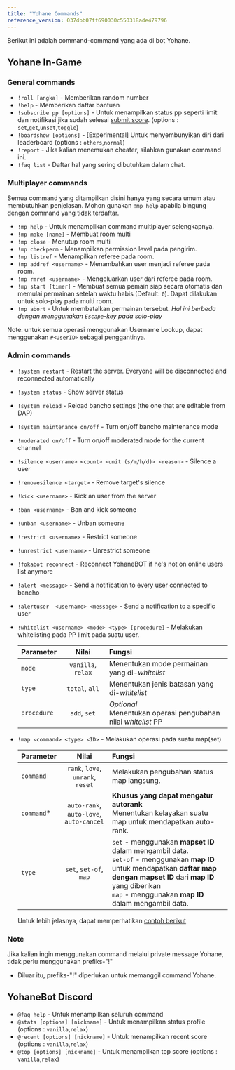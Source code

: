 ```yaml
---
title: "Yohane Commands"
reference_version: 037dbb07ff690030c550318ade479796
---
```

Berikut ini adalah command-command yang ada di bot Yohane.

## Yohane In-Game

### General commands
- `!roll [angka]` - Memberikan random number
- `!help` - Memberikan daftar bantuan
- `!subscribe pp [options]` - Untuk menampilkan status pp seperti limit dan notifikasi jika sudah selesai [submit score](https://cdn.discordapp.com/attachments/265909019976138754/801454622346444860/unknown.png). (options : `set`,`get`,`unset`,`toggle`)
- `!boardshow [options]` - [Experimental] Untuk menyembunyikan diri dari leaderboard (options : `others`,`normal`)
- `!report` - Jika kalian menemukan cheater, silahkan gunakan command ini.
- `!faq list` - Daftar hal yang sering dibutuhkan dalam chat.

### Multiplayer commands

Semua command yang ditampilkan disini hanya yang secara umum atau membutuhkan penjelasan. Mohon gunakan `!mp help` apabila bingung dengan command yang tidak terdaftar.

- `!mp help` - Untuk menampilkan command multiplayer selengkapnya.
- `!mp make [name]` - Membuat room multi
- `!mp close` - Menutup room multi
- `!mp checkperm` - Menampilkan permission level pada pengirim.
- `!mp listref` - Menampilkan referee pada room.
- `!mp addref <username>` - Menambahkan user menjadi referee pada room.
- `!mp rmref <username>` - Mengeluarkan user dari referee pada room.
- `!mp start [timer]` - Membuat semua pemain siap secara otomatis dan memulai permainan setelah waktu habis (Default: `0`). Dapat dilakukan untuk solo-play pada multi room.
- `!mp abort` - Untuk membatalkan permainan tersebut. *Hal ini berbeda dengan menggunakan `Escape`-key pada solo-play*

Note: untuk semua operasi menggunakan Username Lookup, dapat menggunakan `#<UserID>` sebagai penggantinya.

### Admin commands
- `!system restart` - Restart the server. Everyone will be disconnected and reconnected automatically
- `!system status` - Show server status
- `!system reload` - Reload bancho settings (the one that are editable from DAP)
- `!system maintenance on/off` - Turn on/off bancho maintenance mode
- `!moderated on/off` - Turn on/off moderated mode for the current channel
- `!silence <username> <count> <unit (s/m/h/d)> <reason>` - Silence a user
- `!removesilence <target>` - Remove target's silence
- `!kick <username>` - Kick an user from the server
- `!ban <username>` - Ban and kick someone
- `!unban <username>` - Unban someone
- `!restrict <username>` - Restrict someone
- `!unrestrict <username>` - Unrestrict someone  
- `!fokabot reconnect` - Reconnect YohaneBOT if he's not on online users list anymore  
- `!alert <message>` - Send a notification to every user connected to bancho
- `!alertuser  <username> <message>` - Send a notification to a specific user
- `!whitelist <username> <mode> <type> [procedure]` - Melakukan whitelisting pada PP limit pada suatu user.
    
    | Parameter | Nilai | Fungsi |
    | :-- | :-: | :-- |
    | `mode` | `vanilla`, `relax` | Menentukan mode permainan yang di-*whitelist* |
    | `type` | `total`, `all` | Menentukan jenis batasan yang di-*whitelist* |
    | `procedure` | `add`, `set` | *Optional*<br>Menentukan operasi pengubahan nilai *whitelist* PP |
- `!map <command> <type> <ID>` - Melakukan operasi pada suatu map(set)
    
    | Parameter | Nilai | Fungsi |
    | :-- | :-: | :-- |
    | `command` | `rank`, `love`, `unrank`, `reset` | Melakukan pengubahan status map langsung. |
    | `command`\* | `auto-rank`, `auto-love`, `auto-cancel` | **Khusus yang dapat mengatur autorank**<br>Menentukan kelayakan suatu map untuk mendapatkan auto-rank. |
    | `type` | `set`, `set-of`, `map` | `set` - menggunakan **mapset ID** dalam mengambil data.<br>`set-of` - menggunakan **map ID** untuk mendapatkan **daftar map dengan mapset ID** dari **map ID** yang diberikan<br>`map` - menggunakan **map ID** dalam mengambil data. |
    
    Untuk lebih jelasnya, dapat memperhatikan [contoh berikut](https://cdn.discordapp.com/attachments/265909019976138754/801471868699410473/unknown.png)

### Note
Jika kalian ingin menggunakan command melalui private message Yohane, tidak perlu menggunakan prefiks-"!"
- Diluar itu, prefiks-"!" diperlukan untuk memanggil command Yohane.

## YohaneBot Discord
- `@faq help` - Untuk menampilkan seluruh command
- `@stats [options] [nickname]` - Untuk menampilkan status profile (options : `vanilla`,`relax`)
- `@recent [options] [nickname]` - Untuk menampilkan recent score (options : `vanilla`,`relax`)
- `@top [options] [nickname]` - Untuk menampilkan top score (options : `vanilla`,`relax`)
